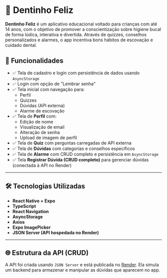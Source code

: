 # 📱 Dentinho Feliz

**Dentinho Feliz** é um aplicativo educacional voltado para crianças com até 14 anos, com o objetivo de promover a conscientização sobre higiene bucal de forma lúdica, interativa e divertida. Através de quizzes, conselhos personalizados e alarmes, o app incentiva bons hábitos de escovação e cuidado dental.

## 🧩 Funcionalidades

- ✅ Tela de cadastro e login com persistência de dados usando `AsyncStorage`
- ✅ Login com opção de "Lembrar senha"
- ✅ Tela inicial com navegação para:
  - Perfil
  - Quizzes
  - Dúvidas (API externa)
  - Alarme de escovação
- ✅ Tela de **Perfil** com:
  - Edição de nome
  - Visualização de email
  - Alteração de senha
  - Upload de imagem de perfil
- ✅ Tela de **Quiz** com perguntas carregadas de API externa
- ✅ Tela de **Dúvidas** com categorias e conselhos específicos
- ✅ Tela de **Alarme** com CRUD completo e persistência em `AsyncStorage`
- ✅ Tela **Registrar Dúvida (CRUD completo)** para gerenciar dúvidas (conectada à API no Render)

---

## 🛠️ Tecnologias Utilizadas

- **React Native + Expo**
- **TypeScript**
- **React Navigation**
- **AsyncStorage**
- **Axios**
- **Expo ImagePicker**
- **JSON Server (API hospedada no Render)**

---

## 🌐 Estrutura da API (CRUD)

A API foi criada usando `JSON Server` e está publicada no [Render](https://render.com). Ela simula um backend para armazenar e manipular as dúvidas que aparecem no app.
